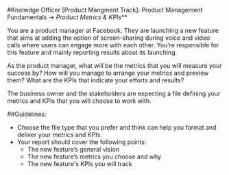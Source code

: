 #Knolwdge Officer [Product Mangment Track]: Product Management Fundamentals -> _Product Metrics & KPIs_**

You are a product manager at Facebook. They are launching a new feature that aims at adding the option of screen-sharing during voice and video calls where users can engage more with each other. You’re responsible for this feature and mainly reporting results about its launching.

As the product manager, what will be the metrics that you will measure your success by? How will you manage to arrange your metrics and preview them? What are the KPIs that indicate your efforts and results?

The business owner and the stakeholders are expecting a file defining your metrics and KPIs that you will choose to work with.

##Guidelines:
  - Choose the file type that you prefer and think can help you format and deliver your metrics and KPIs.
  - Your report should cover the following points:
     - The new feature’s general vision
     - The new feature’s metrics you choose and why 
     - The new feature's KPIs you will track
